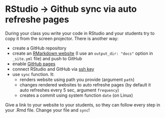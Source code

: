 # RStudio → Github sync via auto refreshe pages
During your class you write your code in RStudio and your students try to copy it from the screen projector. There is another way:

* create a GitHub repository
* create an [RMarkdown website](http://rmarkdown.rstudio.com/rmarkdown_websites.html) (I use an `output_dir: "docs"` option in `_site.yml` file) and push to GitHub
* enable [GitHub pages](https://pages.github.com/)
* connect RStudio and GitHub via [ssh key](http://www.datasurg.net/2015/07/13/rstudio-and-github/)
* use `sync` function. It:
  - renders website using path you provide (argument `path`)
  - changes rendered websites to auto refreshe pages (by default it auto refreshes every 5 sec, argument `frequency`)
  - creates a commit using system function `date` (on Linux)

Give a link to your website to your students, so they can follow every step in your .Rmd file. Change your file and `sync`!